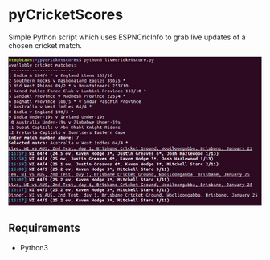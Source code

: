 # pyCricketScores

Simple Python script which uses ESPNCricInfo to grab live updates of
a chosen cricket match.

![example](https://github.com/brendan-ta/pyCricketScores/blob/master/images/example.png?raw=true)

## Requirements

- Python3
